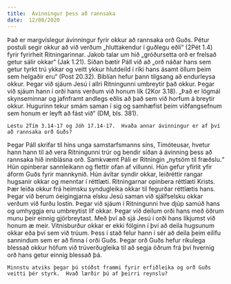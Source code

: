 ```yaml
---
title:  Ávinningur þess að rannsaka
date:  12/08/2020
---
```


Það er margvíslegur ávinningur fyrir okkur að rannsaka orð Guðs. Pétur postuli segir okkur að við verðum „hluttakendur í guðlegu eðli“ (2Pét 1.4) fyrir fyrirheit Ritningarinnar.  Jakob talar um hið „gróðursetta orð er frelsað getur sálir okkar“ (Jak 1.21).  Síðan bætir Páll við að „orð náðar hans sem getur tyrkt trú ykkar og veitt ykkur hlutdeild í ríki hans ásamt öllum þeim sem helgaðir eru“ (Post 20.32).  Biblían hefur þann tilgsang að endurleysa okkur.  Þegar við sjáum Jesú í allri Ritningunni umbreytir það okkur.  Þegar við sjáum hann í orði hans verðum við honum lík (2Kor 3.18).  „Það er lögmál skynseminnar og jafnframt andlegs eðlis að það sem við horfum á breytir okkur.  Hugurinn tekur smám saman í sig og samhæfist þeim viðfangsefnum sem honum er leyft að fást við“ (DM, bls. 381).

`Lestu 2Tím 3.14-17 og Jóh 17.14-17.  Hvaða annar ávinningur er af því að rannsaka orð Guðs?`

Þegar Páll skrifar til hins unga samstarfsmanns síns, Tímóteusar, hvetur hann hann til að vera Ritningunni trúr og bendir síðan á ávinning þess að rannsaka hið innblásna orð.  Samkvæmt Páli er Ritningin „nytsöm til fræðslu.“  Hún opinberar sannleikann og flettir ofan af villunni.  Hún gefur yfirlit yfir áform Guðs fyrir mannkynið.  Hún ávítar syndir okkar, leiðréttir rangar hugsanir okkar og menntar í réttlæti.  Ritningarnar opinbera réttlæti Krists.  Þær leiða okkur frá heimsku syndugleika okkar til fegurðar réttlætis hans.  Þegar við berum óeigingjarna elsku Jesú saman við sjálfselsku okkar verðum við furðu lostin.  Þegar við sjáum í Ritningunni hve djúp samúð hans og umhyggja eru umbreytist líf okkar.  Þegar við deilum orði hans með öðrum munu þeir einnig gjörbreytast.  Með því að sjá Jesú í orði hans líkjumst við honum æ meir.  Vitnisburður okkar er ekki fólginn í því að deila hugsunum okkar eða því sem við trúum.  Þess í stað felur hann í sér að deila þeim eilífu sannindum sem er að finna í orði Guðs.  Þegar orð Guðs hefur ríkulega blessað okkur höfum við trúverðugleika til að segja öðrum frá því hvernig orð hans getur einnig blessað þá.

`Minnstu atviks þegar þú stóðst frammi fyrir erfiðleika og orð Guðs veitti þér styrk.  Hvað lærðir þú af þeirri reynslu?`
